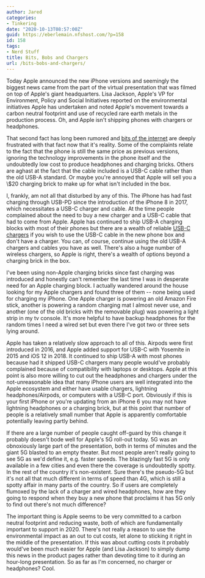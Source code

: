 ```yaml
---
author: Jared
categories:
- Tinkering
date: "2020-10-13T08:57:00Z"
guid: https://eberlemain.nfshost.com/?p=158
id: 158
tags:
- Nerd Stuff
title: Bits, Bobs and Chargers
url: /bits-bobs-and-chargers/
---
```

<!-- wp:paragraph -->
<p>Today Apple announced the new iPhone versions and seemingly the biggest news came from the part of the virtual presentation that was filmed on top of Apple's giant headquarters. Lisa Jackson, Apple's VP for Environment, Policy and Social Initiatives reported on the environmental initiatives Apple has undertaken and noted Apple's movement towards a carbon neutral footprint and use of recycled rare earth metals in the production process. Oh, and Apple isn't shipping phones with chargers or headphones.</p>
<!-- /wp:paragraph -->

<!-- wp:paragraph -->
<p>That second fact has long been rumored and <a href="https://www.reddit.com/r/apple/comments/jaidc5/iphone_12_does_not_come_with_power_charger_or/">bits of the internet</a> are deeply frustrated with that fact now that it's reality. Some of the complaints relate to the fact that the phone is still the same price as previous versions, ignoring the technology improvements in the phone itself and the undoubtedly low cost to produce headphones and charging bricks. Others are aghast at the fact that the cable included is a USB-C cable rather than the old USB-A standard. Or maybe you're annoyed that Apple will sell you a \$20 charging brick to make up for what isn't included in the box.</p>
<!-- /wp:paragraph -->

<!-- wp:paragraph -->
<p>I, frankly, am not all that disturbed by any of this. The iPhone has had fast charging through USB-PD since the introduction of the iPhone 8 in 2017, which necessitates a USB-C charger and cable. At the time people complained about the need to buy a new charger and a USB-C cable that had to come from Apple. Apple has continued to ship USB-A charging blocks with most of their phones but there are a wealth of reliable <a href="https://www.amazon.com/Charger-Anker-Compact-PowerPort-Nintendo/dp/B0872ZPZT4/ref=sr_1_8?dchild=1&amp;keywords=Anker+charger&amp;qid=1626043729&amp;sr=8-8">USB-C chargers</a> if you wish to use the USB-C cable in the new phone box and don't have a charger. You can, of course, continue using the old USB-A chargers and cables you have as well. There's also a huge number of wireless chargers, so Apple is right, there's a wealth of options beyond a charging brick in the box.</p>
<!-- /wp:paragraph -->

<!-- wp:paragraph -->
<p>I've been using non-Apple charging bricks since fast charging was introduced and honestly can't remember the last time I was in desperate need for an Apple charging block. I actually wandered around the house looking for my Apple chargers and found three of them -- none being used for charging my iPhone. One Apple charger is powering an old Amazon Fire stick, another is powering a random charging mat I almost never use, and another (one of the old bricks with the removable plug) was powering a light strip in my tv console. It's more helpful to have backup headphones for the random times I need a wired set but even there I've got two or three sets lying around.</p>
<!-- /wp:paragraph -->

<!-- wp:paragraph -->
<p>Apple has taken a relatively slow approach to all of this. Airpods were first introduced in 2016, and Apple added support for USB-C with Yosemite in 2015 and iOS 12 in 2018. It continued to ship USB-A with most phones because had it shipped USB-C chargers many people would've probably complained because of compatibility with laptops or desktops. Apple at this point is also more willing to cut out the headphones and chargers under the not-unreasonable idea that many iPhone users are well integrated into the Apple ecosystem and either have usable chargers, lightning headphones/Airpods, or computers with a USB-C port. Obviously if this is your first iPhone or you're updating from an iPhone 6 you may not have lightning headphones or a charging brick, but at this point that number of people is a relatively small number that Apple is apparently comfortable potentially leaving partly behind.</p>
<!-- /wp:paragraph -->

<!-- wp:paragraph -->
<p>If there are a large number of people caught off-guard by this change it probably doesn't bode well for Apple's 5G roll-out today. 5G was an obnoxiously large part of the presentation, both in terms of minutes and the giant 5G blasted to an empty theater. But most people aren't really going to see 5G as we'd define it, e.g. faster speeds. The blazingly fast 5G is only available in a few cities and even there the coverage is undoubtedly spotty. In the rest of the country it's non-existent. Sure there's the pseudo-5G but it's not all that much different in terms of speed than 4G, which is still a spotty affair in many parts of the country. So if users are completely flumoxed by the lack of a charger and wired headphones, how are they going to respond when they buy a new phone that proclaims it has 5G only to find out there's not much difference?</p>
<!-- /wp:paragraph -->

<!-- wp:paragraph -->
<p>The important thing is Apple seems to be very committed to a carbon neutral footprint and reducing waste, both of which are fundamentally important to support in 2020. There's not really a reason to use the environmental impact as an out to cut costs, let alone to sticking it right in the middle of the presentation. If this was about cutting costs it probably would've been much easier for Apple (and Lisa Jackson) to simply dump this news in the product pages rather than devoting time to it during an hour-long presentation. So as far as I'm concerned, no charger or headphones? Cool.</p>
<!-- /wp:paragraph -->